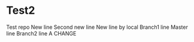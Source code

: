 Test2
=====

Test repo
New line
Second new line
New line by local
Branch1 line
Master line
Branch2 line
A CHANGE
